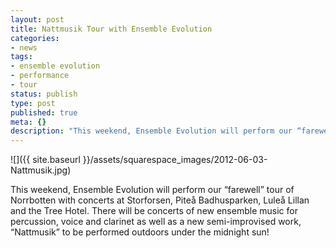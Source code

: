 ```yaml
---
layout: post
title: Nattmusik Tour with Ensemble Evolution
categories:
- news
tags:
- ensemble evolution
- performance
- tour
status: publish
type: post
published: true
meta: {}
description: "This weekend, Ensemble Evolution will perform our “farewell” tour of Norrbotten with concerts at Storforsen, Piteå Badhusparken, Luleå Lillan and the Tree"
---
```


![]({{ site.baseurl }}/assets/squarespace_images/2012-06-03-Nattmusik.jpg)

This weekend, Ensemble Evolution will perform our “farewell” tour of Norrbotten with concerts at Storforsen, Piteå Badhusparken, Luleå Lillan and the Tree Hotel. There will be concerts of new ensemble music for percussion, voice and clarinet as well as a new semi-improvised work, “Nattmusik” to be performed outdoors under the midnight sun!
